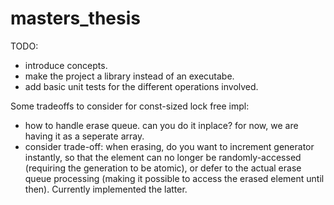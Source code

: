 # masters_thesis

TODO:
- introduce concepts.
- make the project a library instead of an executabe.
- add basic unit tests for the different operations involved.

Some tradeoffs to consider for const-sized lock free impl:
- how to handle erase queue. can you do it inplace? for now, we are having it as a seperate array.
- consider trade-off: when erasing, do you want to increment generator instantly, so that the element can no longer be randomly-accessed (requiring the generation to be atomic), or defer to the actual erase queue processing (making it possible to access the erased element until then). Currently implemented the latter.